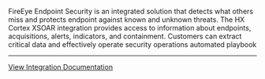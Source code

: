 FireEye Endpoint Security is an integrated solution that detects what others miss and protects endpoint against known and unknown threats. The HX Cortex XSOAR integration provides access to information about endpoints, acquisitions, alerts, indicators, and containment. Customers can extract critical data and effectively operate security operations automated playbook


---
[View Integration Documentation](https://xsoar.pan.dev/docs/reference/integrations/fire-eye-hx)